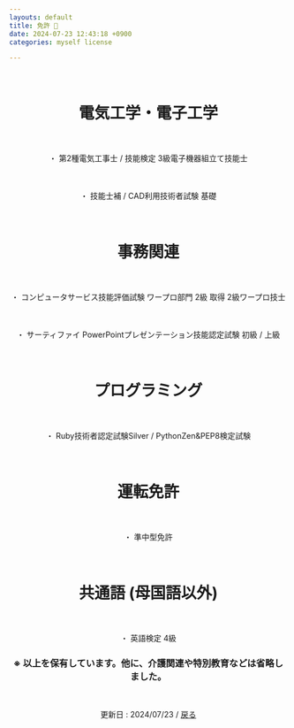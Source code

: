 ```yaml
---
layouts: default
title: 免許 🚗
date: 2024-07-23 12:43:18 +0900
categories: myself license

---
```


<br />

<div style="text-align: center;">
<h1>電気工学・電子工学</h1>
　<p>・ 第2種電気工事士 / 技能検定 3級電子機器組立て技能士</p>
　<p>・ 技能士補 / CAD利用技術者試験 基礎</p>
<br />
<h1>事務関連</h1>
　<p>・ コンピュータサービス技能評価試験 ワープロ部門 2級 取得 2級ワープロ技士</p>
　<p>・ サーティファイ PowerPointプレゼンテーション技能認定試験 初級 / 上級</p>
<br />
<h1>プログラミング</h1>
　<p>・ Ruby技術者認定試験Silver / PythonZen&PEP8検定試験</p>
<br />
<h1>運転免許</h1>
　<p>・ 準中型免許</p>
<br />
<h1>共通語 (母国語以外)</h1>
　<p>・ 英語検定 4級</p>
<h3>※ 以上を保有しています。他に、介護関連や特別教育などは省略しました。</h3>
<br />
<p>更新日 : 2024/07/23 / <a href="https://takkii.github.io">戻る</a></p>
